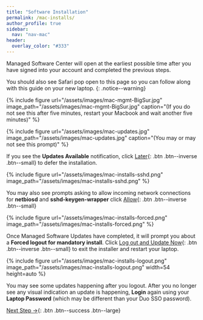 ```yaml
---
title: "Software Installation"
permalink: /mac-installs/
author_profile: true
sidebar:
  nav: "nav-mac"
header:
  overlay_color: "#333"
---
```


Managed Software Center will open at the earliest possible time after you have signed into your account and completed the previous steps. 

You should also see Safari pop open to this page so you can follow along with this guide on your new laptop.
{: .notice--warning}

{% include figure url="/assets/images/mac-mgmt-BigSur.jpg" image_path="/assets/images/mac-mgmt-BigSur.jpg" caption="(If you do not see this after five minutes, restart your Macbook and wait another five minutes)" %}

{% include figure url="/assets/images/mac-updates.jpg" image_path="/assets/images/mac-updates.jpg" caption="(You may or may not see this prompt)" %}

If you see the __Updates Available__ notification, click [Later](){: .btn .btn--inverse .btn--small} to defer the installation.

{% include figure url="/assets/images/mac-installs-sshd.png" image_path="/assets/images/mac-installs-sshd.png" %}

You may also see prompts asking to allow incoming network connections for __netbiosd__ and __sshd-keygen-wrapper__ click [Allow](){: .btn .btn--inverse .btn--small}

{% include figure url="/assets/images/mac-installs-forced.png" image_path="/assets/images/mac-installs-forced.png" %}

Once Managed Software Updates have completed, it will prompt you about a __Forced logout for mandatory install__. 
Click [Log out and Update Now](){: .btn .btn--inverse .btn--small} to exit the installer and restart your laptop.

{% include figure url="/assets/images/mac-installs-logout.png" image_path="/assets/images/mac-installs-logout.png" width=54
    height=auto %}

You may see some updates happening after you logout. After you no longer see any visual indication an update is happening, __Login__ again using your __Laptop Password__ (which may be different than your Duo SSO password).


[Next Step &rarr;](/mac-chrome){: .btn .btn--success .btn--large}